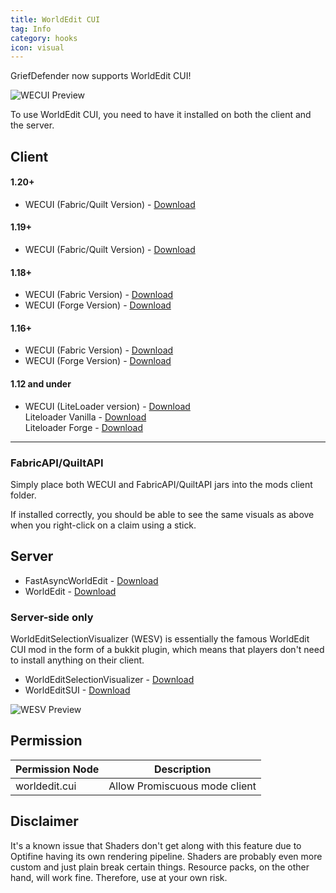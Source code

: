 ```yaml
---
title: WorldEdit CUI
tag: Info
category: hooks
icon: visual
---
```


GriefDefender now supports WorldEdit CUI!

![WECUI Preview](https://i.IMGur.com/dYyUx6m.gif)

To use WorldEdit CUI, you need to have it installed on both the client and the server. 

## Client 

#### 1.20+
* WECUI (Fabric/Quilt Version) - [Download](https://www.curseforge.com/minecraft/mc-mods/worldeditcui-fabric/files)

#### 1.19+
* WECUI (Fabric/Quilt Version) - [Download](https://www.curseforge.com/minecraft/mc-mods/worldeditcui-fabric/files)

#### 1.18+ 
* WECUI (Fabric Version) - [Download](https://www.curseforge.com/minecraft/mc-mods/worldeditcui-fabric/files)
* WECUI (Forge Version) - [Download](https://www.curseforge.com/minecraft/mc-mods/worldeditcui-forge-edition-3/files)

#### 1.16+
* WECUI (Fabric Version) - [Download](https://www.curseforge.com/minecraft/mc-mods/worldeditcui-fabric/files)
* WECUI (Forge Version) - [Download](https://www.curseforge.com/minecraft/mc-mods/worldeditcui-forge-edition-3/files)

#### 1.12 and under
* WECUI (LiteLoader version) - [Download](https://minecraft.curseforge.com/projects/worldeditcui)  
Liteloader Vanilla - [Download](https://www.liteloader.com/download)  
Liteloader Forge - [Download](https://jenkins.liteloader.com/job/LiteLoader%201.12.2/lastSuccessfulBuild/artifact/build/libs/liteloader-1.12.2-SNAPSHOT-release.jar)  
<hr>

### FabricAPI/QuiltAPI
Simply place both WECUI and FabricAPI/QuiltAPI jars into the mods client folder.

If installed correctly, you should be able to see the same visuals as above when you right-click on a claim using a stick.

## Server
* FastAsyncWorldEdit - [Download](https://intellectualsites.github.io/download/fawe.html)
* WorldEdit - [Download](https://builds.enginehub.org/job/worldedit?branch=master)

### Server-side only
WorldEditSelectionVisualizer (WESV) is essentially the famous WorldEdit CUI mod in the form of a bukkit plugin, which means that players don't need to install anything on their client. 

* WorldEditSelectionVisualizer  - [Download](https://www.spigotmc.org/resources/17311/)
* WorldEditSUI - [Download](https://www.spigotmc.org/resources/60726/)

![WESV Preview](/cuboid_wesv.webp)

## Permission

Permission Node                                    | Description | 
-------------------------------------------------| --------------|
worldedit.cui | Allow Promiscuous mode client

## Disclaimer

It's a known issue that Shaders don't get along with this feature due to Optifine having its own rendering pipeline. Shaders are probably even more custom and just plain break certain things. Resource packs, on the other hand, will work fine. Therefore, use at your own risk.